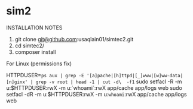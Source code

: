 sim2
====

INSTALLATION NOTES

1)  git clone git@github.com:usaqlain01/simtec2.git
2)  cd simtec2/
3)  composer install

For Linux (permissions fix)

 HTTPDUSER=`ps aux | grep -E '[a]pache|[h]ttpd|[_]www|[w]ww-data|[n]ginx' | grep -v root | head -1 | cut -d\  -f1`
 sudo setfacl -R -m u:$HTTPDUSER:rwX -m u:`whoami`:rwX app/cache app/logs web
 sudo setfacl -dR -m u:$HTTPDUSER:rwX -m u:`whoami`:rwX app/cache app/logs web



